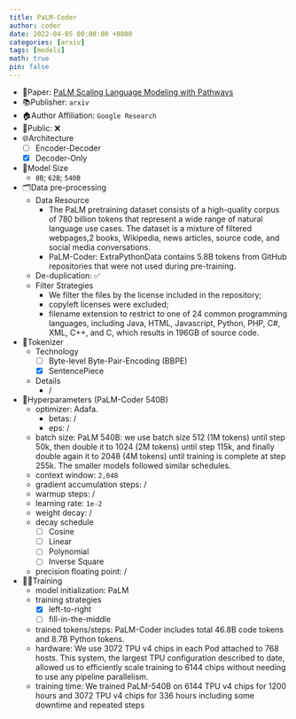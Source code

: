 ```yaml
---
title: PaLM-Coder
author: coder
date: 2022-04-05 00:00:00 +0800
categories: [arxiv]
tags: [models]
math: true
pin: false
---
```


- 📙Paper: [PaLM Scaling Language Modeling with Pathways](https://arxiv.org/pdf/2204.02311.pdf)
- 📚Publisher: `arxiv`
- 🏠Author Affiliation: `Google Research`
- 🔑Public: ❌
- 🌐Architecture
  + [ ] Encoder-Decoder
  + [x] Decoder-Only
- 📏Model Size
  + `8B`; `62B`; `540B`
- 🗂️Data pre-processing
  + Data Resource
    * The PaLM pretraining dataset consists of a high-quality corpus of 780 billion tokens that represent a wide range of natural language use cases. The dataset is a mixture of filtered webpages,2 books, Wikipedia, news articles, source code, and social media conversations.
    * PaLM-Coder: ExtraPythonData contains 5.8B tokens from GitHub repositories that were not used during pre-training.
  + De-duplication: ✅
  + Filter Strategies
    * We filter the files by the license included in the repository;
    * copyleft licenses were excluded;
    * filename extension to restrict to one of 24 common programming languages, including Java, HTML, Javascript, Python, PHP, C#, XML, C++, and C, which results in 196GB of source code.
- 🍉Tokenizer
  + Technology
    * [ ] Byte-level Byte-Pair-Encoding (BBPE)
    * [x] SentencePiece
  + Details
    * /
- 🧪Hyperparameters (PaLM-Coder 540B)
  + optimizer: Adafa.
    * betas: /
    * eps: /
  + batch size: PaLM 540B: we use batch size 512 (1M tokens) until step 50k, then double it to 1024 (2M tokens) until step 115k, and finally double again it to 2048 (4M tokens) until training is complete at step 255k. The smaller models followed similar schedules.
  + context window: `2,048`
  + gradient accumulation steps: /
  + warmup steps: /
  + learning rate: `1e-2`
  + weight decay: /
  + decay schedule
    * [ ] Cosine
    * [ ] Linear
    * [ ] Polynomial
    * [ ] Inverse Square
  + precision floating point: /
- 🏃‍♀️Training
  + model initialization: PaLM
  + training strategies
    * [x] left-to-right
    * [ ] fill-in-the-middle
  + trained tokens/steps: PaLM-Coder includes total 46.8B code tokens and 8.7B Python tokens. 
  + hardware: We use 3072 TPU v4 chips in each Pod attached to 768 hosts. This system, the largest TPU configuration described to date, allowed us to efficiently scale training to 6144 chips without needing to use any pipeline parallelism.
  + training time: We trained PaLM-540B on 6144 TPU v4 chips for 1200 hours and 3072 TPU v4 chips for 336 hours including some downtime and repeated steps

